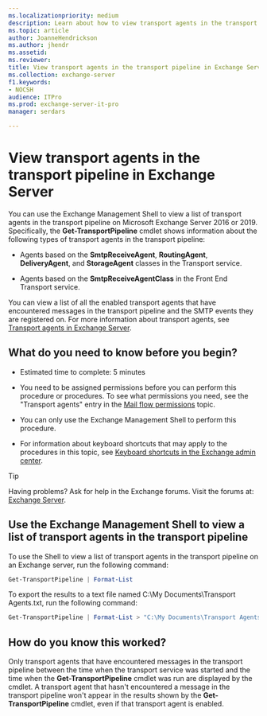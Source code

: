 ```yaml
---
ms.localizationpriority: medium
description: Learn about how to view transport agents in the transport pipeline in Exchange 2016 and Exchange 2019.
ms.topic: article
author: JoanneHendrickson
ms.author: jhendr
ms.assetid: 
ms.reviewer: 
title: View transport agents in the transport pipeline in Exchange Server
ms.collection: exchange-server
f1.keywords:
- NOCSH
audience: ITPro
ms.prod: exchange-server-it-pro
manager: serdars

---
```


# View transport agents in the transport pipeline in Exchange Server

You can use the Exchange Management Shell to view a list of transport agents in the transport pipeline on Microsoft Exchange Server 2016 or 2019. Specifically, the **Get-TransportPipeline** cmdlet shows information about the following types of transport agents in the transport pipeline:

- Agents based on the **SmtpReceiveAgent**, **RoutingAgent**, **DeliveryAgent**, and **StorageAgent** classes in the Transport service.

- Agents based on the **SmtpReceiveAgentClass** in the Front End Transport service.

You can view a list of all the enabled transport agents that have encountered messages in the transport pipeline and the SMTP events they are registered on. For more information about transport agents, see [Transport agents in Exchange Server](transport-agents.md).

## What do you need to know before you begin?

- Estimated time to complete: 5 minutes

- You need to be assigned permissions before you can perform this procedure or procedures. To see what permissions you need, see the "Transport agents" entry in the [Mail flow permissions](..//../permissions/feature-permissions/mail-flow-permissions.md) topic.

- You can only use the Exchange Management Shell to perform this procedure.

- For information about keyboard shortcuts that may apply to the procedures in this topic, see [Keyboard shortcuts in the Exchange admin center](../../about-documentation/exchange-admin-center-keyboard-shortcuts.md).

> [!TIP]
> Having problems? Ask for help in the Exchange forums. Visit the forums at: [Exchange Server](https://social.technet.microsoft.com/forums/office/home?category=exchangeserver).

## Use the Exchange Management Shell to view a list of transport agents in the transport pipeline

To use the Shell to view a list of transport agents in the transport pipeline on an Exchange server, run the following command:

```powershell
Get-TransportPipeline | Format-List
```

To export the results to a text file named C:\\My Documents\\Transport Agents.txt, run the following command:

```powershell
Get-TransportPipeline | Format-List > "C:\My Documents\Transport Agents.txt"
```

## How do you know this worked?

Only transport agents that have encountered messages in the transport pipeline between the time when the transport service was started and the time when the **Get-TransportPipeline** cmdlet was run are displayed by the cmdlet. A transport agent that hasn't encountered a message in the transport pipeline won't appear in the results shown by the **Get-TransportPipeline** cmdlet, even if that transport agent is enabled.
